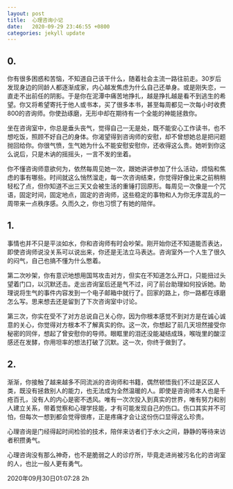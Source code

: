 ```yaml
---
layout: post
title:  心理咨询小记
date:   2020-09-29 23:46:55 +0800
categories: jekyll update
---
```


## 0. 
你有很多困惑和苦恼，不知道自己该干什么，随着社会主流一路往前走。30岁后发现身边的同龄人都逐渐成家，内心越发焦虑为什么自己还单身。或是刚失恋，一直走不出前任的阴影。于是你在泥潭中痛苦地挣扎，越是挣扎越是看不到逃生的希望。你又将希望寄托于他人或书本，买了很多本书，甚至每周都见一次每小时收费800的咨询师。你使劲琢磨，无形中却在期待有一个全能的神能拯救你。

坐在咨询室中，你总是垂头丧气，觉得自己一无是处，既不能安心工作读书，也不想吃饭，照顾不好自己的身体。你渴望得到咨询师的安慰，却不曾想她总是把问题抛回给你。你很气愤，生气她为什么不能安慰安慰你，还收得这么贵。她听到你这么说后，只是木讷的摇摇头，一言不发的坐着。

你不懂咨询师意欲何为，依然每周见她一次，跟她讲讲参加了什么活动，烦恼和焦虑的事有哪些。时间就这么悄然溜走，每一次咨询结束，你觉得好像比来之前稍稍轻松了点，但你知道不出三天又会被生活的重锤打回原形。每周见一次像是一个咒语，固定时间，固定地点，固定的咨询师，这些稳定的事物和人为你无序混乱的一周带来一点秩序感。久而久之，你也习惯了有她的陪伴。

## 1.
事情也并不只是平淡如水，你和咨询师有时会吵架。刚开始你还不知道能否表达，即使咨询师说没关系可以说出来，你还是无法立马表达。咨询室外一个人生了很久的闷气，自己也搞不懂为什么憋着。

第二次吵架，你有意识地想用国骂攻击对方，但实在不知道怎么开口，只能扭过头望着门口，以沉默还击。走出咨询室后还是气不过，问了前台助理如何投诉她。助理说将生气的事件内容发到一个电子邮箱中就行了。回家的路上，你一路都在琢磨怎么写。思来想去还是留到了下次咨询室中讨论。

第三次，你实在受不了对方总说自己关心你，因为你根本感觉不到对方是在诚心诚意的关心，你觉得对方根本不了解真实的你。这一次，你想起了前几天坦然接受你秘密的同伴，想起了曾安慰你的导师。眼眶里的泪还没能凝结成珠，喉咙里的酸涩感还在发酵，你用坦率的想法打破了沉默。这一次，你终于做到了。

## 2. 
渐渐，你接触了越来越多不同流派的咨询师和书籍，偶然顿悟我们不过是区区人类，既没有拯救别人的能力，也无法成为全然温暖的人。即使是咨询师本人也是千疮百孔，没有人的内心是密不透风。唯有一次次投入到真实的世界，唯有努力和别人建立关系，带着觉察和心理学技能，才有可能发现自己的伤口。伤口其实并不可怕，但每次一想到都会觉得很疼，正是疼痛才会让这份伤口显得这么珍贵。

心理咨询是门经得起时间检验的技术，陪伴来访者们于水火之间，静静的等待来访者积攒勇气。

心理咨询没有那么神奇，也不是脆弱之人的诊疗所，毕竟走进尚被污名化的咨询室的人，也比一般人更有勇气。

2020年09月30日01:07:28 2h